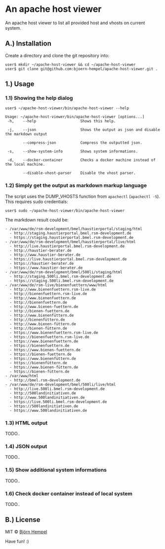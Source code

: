 # An apache host viewer

An apache host viewer to list all provided host and vhosts on current system.

## A.) Installation

Create a directory and clone the git repository into:

```
user$ mkdir ~/apache-host-viewer && cd ~/apache-host-viewer
user$ git clone git@github.com:bjoern-hempel/apache-host-viewer.git .
```

## 1.) Usage

### 1.1) Showing the help dialog

```
user$ ~/apache-host-viewer/bin/apache-host-viewer --help

Usage: ~/apache-host-viewer/bin/apache-host-viewer [options...]
 -h,    --help                    Shows this help.

 -j,    --json                    Shows the output as json and disable the markdown output

        --compress-json           Compress the outputted json.

 -s,    --show-system-info        Shows system informations.

 -d,    --docker-container        Checks a docker machine instead of the local machine.

        --disable-vhost-parser    Disable the vhost parser.
```

### 1.2) Simply get the output as markdown markup language

The script uses the DUMP_VHOSTS function from `apachectl` (`apachectl -S`). This requires sudo credentials:

```
user$ sudo ~/apache-host-viewer/bin/apache-host-viewer
```

The markdown result could be:

```
- /var/www/de/rsm-development/bmel/haustierportal/staging/html
  - http://staging.haustierportal.bmel.rsm-development.de
  - https://staging.haustierportal.bmel.rsm-development.de
- /var/www/de/rsm-development/bmel/haustierportal/live/html
  - http://live.haustierportal.bmel.rsm-development.de
  - http://haustier-berater.de
  - http://www.haustier-berater.de
  - https://live.haustierportal.bmel.rsm-development.de
  - https://haustier-berater.de
  - https://www.haustier-berater.de
- /var/www/de/rsm-development/bmel/500li/staging/html
  - http://staging.500li.bmel.rsm-development.de
  - https://staging.500li.bmel.rsm-development.de
- /var/www/de/rsm-live/bienenfuettern/www/html
  - http://www.bienenfuettern.rsm-live.de
  - http://bienenfuettern.rsm-live.de
  - http://www.bienenfuettern.de
  - http://bienenfuettern.de
  - http://www.bienen-fuettern.de
  - http://bienen-fuettern.de
  - http://www.bienenfüttern.de
  - http://bienenfüttern.de
  - http://www.bienen-füttern.de
  - http://bienen-füttern.de
  - https://www.bienenfuettern.rsm-live.de
  - https://bienenfuettern.rsm-live.de
  - https://www.bienenfuettern.de
  - https://bienenfuettern.de
  - https://www.bienen-fuettern.de
  - https://bienen-fuettern.de
  - https://www.bienenfüttern.de
  - https://bienenfüttern.de
  - https://www.bienen-füttern.de
  - https://bienen-füttern.de
- /var/www/html
  - http://bmel.rsm-development.de
- /var/www/de/rsm-development/bmel/500li/live/html
  - http://live.500li.bmel.rsm-development.de
  - http://500landinitiativen.de
  - http://www.500landinitiativen.de
  - https://live.500li.bmel.rsm-development.de
  - https://500landinitiativen.de
  - https://www.500landinitiativen.de
```

### 1.3) HTML output

TODO..

### 1.4) JSON output

TODO..

### 1.5) Show additional system informations

TODO..

### 1.6) Check docker container instead of local system

TODO..

## B.) License

MIT © [Björn Hempel](https://www.ixno.de)

Have fun! :)
